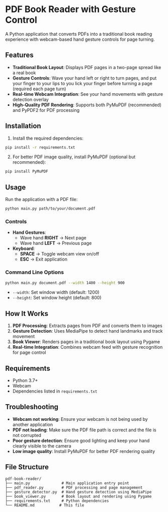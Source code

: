 # PDF Book Reader with Gesture Control

A Python application that converts PDFs into a traditional book reading experience with webcam-based hand gesture controls for page turning.

## Features

- **Traditional Book Layout**: Displays PDF pages in a two-page spread like a real book
- **Gesture Controls**: Wave your hand left or right to turn pages, and put your finger to your lips to you lick your finger before turning a page (required each page turn)
- **Real-time Webcam Integration**: See your hand movements with gesture detection overlay
- **High-Quality PDF Rendering**: Supports both PyMuPDF (recommended) and PyPDF2 for PDF processing

## Installation

1. Install the required dependencies:
```bash
pip install -r requirements.txt
```

2. For better PDF image quality, install PyMuPDF (optional but recommended):
```bash
pip install PyMuPDF
```

## Usage

Run the application with a PDF file:
```bash
python main.py path/to/your/document.pdf
```

### Controls

- **Hand Gestures**:
  - Wave hand **RIGHT** → Next page
  - Wave hand **LEFT** → Previous page
- **Keyboard**:
  - **SPACE** → Toggle webcam view on/off
  - **ESC** → Exit application

### Command Line Options

```bash
python main.py document.pdf --width 1400 --height 900
```

- `--width`: Set window width (default: 1200)
- `--height`: Set window height (default: 800)

## How It Works

1. **PDF Processing**: Extracts pages from PDF and converts them to images
2. **Gesture Detection**: Uses MediaPipe to detect hand landmarks and track movement
3. **Book Viewer**: Renders pages in a traditional book layout using Pygame
4. **Real-time Integration**: Combines webcam feed with gesture recognition for page control

## Requirements

- Python 3.7+
- Webcam
- Dependencies listed in `requirements.txt`

## Troubleshooting

- **Webcam not working**: Ensure your webcam is not being used by another application
- **PDF not loading**: Make sure the PDF file path is correct and the file is not corrupted
- **Poor gesture detection**: Ensure good lighting and keep your hand clearly visible to the camera
- **Low image quality**: Install PyMuPDF for better PDF rendering quality

## File Structure

```
pdf-book-reader/
├── main.py              # Main application entry point
├── pdf_reader.py        # PDF processing and page management
├── gesture_detector.py  # Hand gesture detection using MediaPipe
├── book_viewer.py       # Book layout and rendering using Pygame
├── requirements.txt     # Python dependencies
└── README.md           # This file
```
